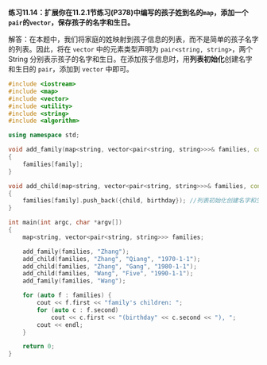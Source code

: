 **练习11.14：扩展你在11.2.1节练习(P378)中编写的孩子姓到名的`map`，添加一个`pair`的`vector`，保存孩子的名字和生日。**

解答：在本题中，我们将家庭的姓映射到孩子信息的列表，而不是简单的孩子名字的列表。因此，将在 `vector` 中的元素类型声明为 `pair<string, string>`，两个 String 分别表示孩子的名字和生日。在添加孩子信息时，用**列表初始化**创建名字和生日的 `pair`，添加到 `vector` 中即可。

```cpp
#include <iostream>
#include <map>
#include <vector>
#include <utility>
#include <string>
#include <algorithm>

using namespace std;

void add_family(map<string, vector<pair<string, string>>>& families, const string& family)
{
    families[family];
}

void add_child(map<string, vector<pair<string, string>>>& families, const string& family, const string& child, const string& birthday)
{
    families[family].push_back({child, birthday}); //列表初始化创建名字和生日的pair
}

int main(int argc, char *argv[])
{
    map<string, vector<pair<string, string>>> families;

    add_family(families, "Zhang");
    add_child(families, "Zhang", "Qiang", "1970-1-1");
    add_child(families, "Zhang", "Gang", "1980-1-1");
    add_child(families, "Wang", "Five", "1990-1-1");
    add_family(families, "Wang");

    for (auto f : families) {
        cout << f.first << "family's children: ";
        for (auto c : f.second)
            cout << c.first << "(birthday" << c.second << "), ";
        cout << endl;
    }

    return 0;
}
```
